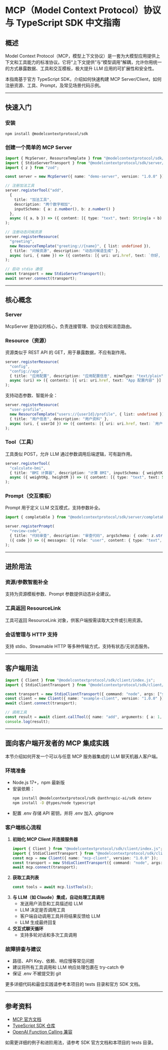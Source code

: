 # MCP（Model Context Protocol）协议与 TypeScript SDK 中文指南

## 概述

Model Context Protocol（MCP，模型上下文协议）是一套为大模型应用提供上下文和工具能力的标准协议。它将“上下文提供”与“模型调用”解耦，允许你用统一的方式暴露数据、工具和交互模板，极大提升 LLM 应用的可扩展性和安全性。

本指南基于官方 TypeScript SDK，介绍如何快速构建 MCP Server/Client，如何注册资源、工具、Prompt，及常见场景代码示例。

---

## 快速入门

### 安装

```sh
npm install @modelcontextprotocol/sdk
```

### 创建一个简单的 MCP Server

```typescript
import { McpServer, ResourceTemplate } from "@modelcontextprotocol/sdk/server/mcp.js";
import { StdioServerTransport } from "@modelcontextprotocol/sdk/server/stdio.js";
import { z } from "zod";

const server = new McpServer({ name: "demo-server", version: "1.0.0" });

// 注册加法工具
server.registerTool("add",
  {
    title: "加法工具",
    description: "两个数字相加",
    inputSchema: { a: z.number(), b: z.number() }
  },
  async ({ a, b }) => ({ content: [{ type: "text", text: String(a + b) }] })
);

// 注册动态问候资源
server.registerResource(
  "greeting",
  new ResourceTemplate("greeting://{name}", { list: undefined }),
  { title: "问候资源", description: "动态问候语生成" },
  async (uri, { name }) => ({ contents: [{ uri: uri.href, text: `你好, ${name}!` }] })
);

// 启动 stdio 通信
const transport = new StdioServerTransport();
await server.connect(transport);
```

---

## 核心概念

### Server
McpServer 是协议的核心，负责连接管理、协议合规和消息路由。

### Resource（资源）
资源类似于 REST API 的 GET，用于暴露数据，不应有副作用。

```typescript
server.registerResource(
  "config",
  "config://app",
  { title: "应用配置", description: "应用配置信息", mimeType: "text/plain" },
  async (uri) => ({ contents: [{ uri: uri.href, text: "App 配置内容" }] })
);
```

支持动态参数、智能补全：

```typescript
server.registerResource(
  "user-profile",
  new ResourceTemplate("users://{userId}/profile", { list: undefined }),
  { title: "用户信息", description: "用户资料" },
  async (uri, { userId }) => ({ contents: [{ uri: uri.href, text: `用户 ${userId} 的资料` }] })
);
```

### Tool（工具）
工具类似 POST，允许 LLM 通过参数调用后端逻辑，可有副作用。

```typescript
server.registerTool(
  "calculate-bmi",
  { title: "BMI 计算器", description: "计算 BMI", inputSchema: { weightKg: z.number(), heightM: z.number() } },
  async ({ weightKg, heightM }) => ({ content: [{ type: "text", text: String(weightKg / (heightM * heightM)) }] })
);
```

### Prompt（交互模板）
Prompt 用于定义 LLM 交互模式，支持参数补全。

```typescript
import { completable } from "@modelcontextprotocol/sdk/server/completable.js";

server.registerPrompt(
  "review-code",
  { title: "代码审查", description: "审查代码", argsSchema: { code: z.string() } },
  ({ code }) => ({ messages: [{ role: "user", content: { type: "text", text: `请审查代码:\n\n${code}` } }] })
);
```

---

## 进阶用法

### 资源/参数智能补全
支持为资源模板参数、Prompt 参数提供动态补全建议。

### 工具返回 ResourceLink
工具可返回 ResourceLink 对象，供客户端按需读取大文件或引用资源。

### 会话管理与 HTTP 支持
支持 stdio、Streamable HTTP 等多种传输方式，支持有状态/无状态服务。

---

## 客户端用法

```typescript
import { Client } from "@modelcontextprotocol/sdk/client/index.js";
import { StdioClientTransport } from "@modelcontextprotocol/sdk/client/stdio.js";

const transport = new StdioClientTransport({ command: "node", args: ["server.js"] });
const client = new Client({ name: "example-client", version: "1.0.0" });
await client.connect(transport);

// 调用工具
const result = await client.callTool({ name: "add", arguments: { a: 1, b: 2 } });
console.log(result);
```

---

## 面向客户端开发者的 MCP 集成实践

本节介绍如何开发一个可以与任意 MCP 服务器集成的 LLM 聊天机器人客户端。

### 环境准备

- Node.js 17+，npm 最新版
- 安装依赖：
  ```sh
  npm install @modelcontextprotocol/sdk @anthropic-ai/sdk dotenv
  npm install -D @types/node typescript
  ```
- 配置 .env 存储 API 密钥，并将 .env 加入 .gitignore

### 客户端核心流程

1. **初始化 MCP Client 并连接服务器**
   ```typescript
   import { Client } from "@modelcontextprotocol/sdk/client/index.js";
   import { StdioClientTransport } from "@modelcontextprotocol/sdk/client/stdio.js";
   const mcp = new Client({ name: "mcp-client", version: "1.0.0" });
   const transport = new StdioClientTransport({ command: "node", args: ["server.js"] });
   await mcp.connect(transport);
   ```
2. **获取工具列表**
   ```typescript
   const tools = await mcp.listTools();
   ```
3. **与 LLM（如 Claude）集成，自动处理工具调用**
   - 发送用户消息和工具描述给 LLM
   - LLM 决定是否调用工具
   - 客户端自动调用工具并将结果反馈给 LLM
   - LLM 生成最终回复
4. **交互式聊天循环**
   - 支持多轮对话和多次工具调用

### 故障排查与建议

- 路径、API Key、依赖、响应慢等常见问题
- 建议将所有工具调用和 LLM 响应处理包裹在 try-catch 中
- 保证 .env 不被提交到 git

更多详细代码和最佳实践请参考本项目的 tests 目录和官方 SDK 文档。

---

## 参考资料
- [MCP 官方文档](https://modelcontextprotocol.org/)
- [TypeScript SDK 仓库](https://github.com/modelcontextprotocol/sdk)
- [OpenAI Function Calling 兼容](https://platform.openai.com/docs/guides/function-calling)

如需更详细的例子和进阶用法，请参考 SDK 官方文档和本项目的 tests 目录。
